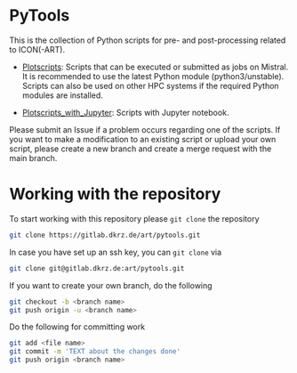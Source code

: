 # PyTools

This is the collection of Python scripts for pre- and post-processing related to ICON(-ART).

* [Plotscripts](./Plotscripts):
Scripts that can be executed or submitted as jobs on Mistral. It is recommended to use the latest Python module (python3/unstable). Scripts can also be used on other HPC systems if the required Python modules are installed. 

* [Plotscripts_with_Jupyter](./Plotscripts_with_Jupyter):
Scripts with Jupyter notebook.


Please submit an Issue if a problem occurs regarding one of the scripts.
If you want to make a modification to an existing script or upload your own script, please create a new branch and create a merge request with the main branch. 


# Working with the repository
To start working with this repository please `git clone` the repository
```bash
git clone https://gitlab.dkrz.de/art/pytools.git
```

In case you have set up an ssh key, you can `git clone` via
```bash
git clone git@gitlab.dkrz.de:art/pytools.git
```

If you want to create your own branch, do the following
```bash
git checkout -b <branch name>
git push origin -u <branch name>
```

Do the following for committing work
```bash
git add <file name>
git commit -m 'TEXT about the changes done'
git push origin <branch name>


